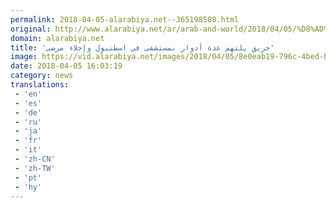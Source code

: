 ```yaml
---
permalink: 2018-04-05-alarabiya.net--365198508.html
original: http://www.alarabiya.net/ar/arab-and-world/2018/04/05/%D8%AD%D8%B1%D9%8A%D9%82-%D9%8A%D9%84%D8%AA%D9%87%D9%85-%D8%B9%D8%AF%D8%A9-%D8%A3%D8%AF%D9%88%D8%A7%D8%B1-%D8%A8%D9%85%D8%B3%D8%AA%D8%B4%D9%81%D9%89-%D9%81%D9%8A-%D8%A7%D8%B3%D8%B7%D9%86%D8%A8%D9%88%D9%84-%D9%88%D8%A5%D8%AC%D9%84%D8%A7%D8%A1-%D9%85%D8%B1%D8%B6%D9%89-.html
domain: alarabiya.net
title: 'حريق يلتهم عدة أدوار بمستشفى في اسطنبول وإجلاء مرضى'
image: https://vid.alarabiya.net/images/2018/04/05/8e0eab19-796c-4bed-b46d-d7041632f9b1/8e0eab19-796c-4bed-b46d-d7041632f9b1_16x9_600x338.jpg
date: 2018-04-05 16:03:19
category: news
translations: 
 - 'en'
 - 'es'
 - 'de'
 - 'ru'
 - 'ja'
 - 'fr'
 - 'it'
 - 'zh-CN'
 - 'zh-TW'
 - 'pt'
 - 'hy'
---
```



